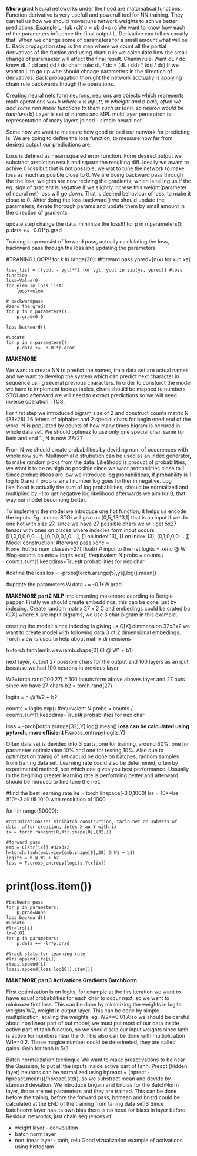 **Micro grad**
	Neural netoworks under the hood are matamatical functions. Function derivative is very usefull and powerull tool for NN training. They can tell us how we should move/tune network weights to achive better predictions. 
	Example
	L=(ab+c)*f
	e = a*b
	d=c+c
	We want to know how each of the parameters influence the final output L. Derivative can tell us excatly that. When we change some of parameters for a small amount what will be L.
	Back propagation step is the step where we count all the partial derivatives of the fuction and using chani rule we calcculate how the small change of paramaeter will affect the final result. Chanin rule:
	Want dL / dc
    know dL / dd and dd / dc
    chain rule: dL / dc = (dL / dd) * (dd / dc)
If we want to L to go up whe should chnage parameters in the direction of derivatives.
Back propagation thorught the network acctually is applying chain rule backwards though the operations.

Creating neural nets form neurons, neurons are objects which represents math operations w*x+b where x is inputt, w wheight and b bais, often we add some non linear functions to them such as tanh, so neuron would be tanh(w*x+b)
Layer is set of nurons and MPL multi layer perceptron is representation of many layers joined - simple neural net.

Some how we want to messure how good or bad our network for predicting is. We are going to define the loss function, to messure how far from desired output our predicitions are.

Loss is defined as mean squared error function. Form desired output we substract prediction result and square the resulting diff. Ideally we awant to achive 0 loss but that is not possible, we wat to tune the network to make loss as much as posible close to 0.
We are doing backward pass through the the loss, weights are now reciving the gradients, which is telling us if the eg.  sign of gradient is negative if we slightly increse this weight(parameter of neural net) loss will go down. That is desired behaviour of loss, to make it close to 0.
Ahter doing the loss.backward() we should update the parameters, iterate thorough params and update them by small amount in the direction of gradients.

update step change the data, minimize the loss!!!
for p in n.parameters():
    p.data += -0.01*p.grad

Training loop consist of forward pass, actually calclulating the loss, backward pass through the loss and updating the parameters

#TRANING LOOP!!
for k in range(20):
    #forward pass
    ypred=[n(x) for x in xs]
    
    loss_list = [(yout - ygt)**2 for ygt, yout in zip(ys, ypred)] #loss function
    loss=Value(0)
    for elem in loss_list:
        loss+=elem
        
    # backwardpass
    #zero the grads
    for p in n.parameters():
        p.grad=0.0
    
    loss.backward()
    
    #update 
    for p in n.parameters():
        p.data += -0.01*p.grad


**MAKEMORE**

We want to create NN to predict the names, train data set are actual names and we want to develop the system which can predict next character in sequence using several previous characters.
In order to consturct the model we have to implement lookup tables, chars should be mapped to numbers STOI and afterward we will need to extract predictions so we will need inverse operation, ITOS.

For first step we introduced bigram size of 2 and construct counts matrix N (28x28) 26 letters of alphabet and 2 special chars for begin ened end of the word. N is populated by counts of how many times bigram is occured in whole data set.
We should optimez to use only one special char, same for bein and end '.', N is now 27x27

From N we should create probabilities by deviding num of occurences with whole row sum. Multinomial distrubution can be used as an index generator, to make random picks from the data.
Likelihood is product of probabilities, we want it to be as high as possible since we want probabilities close to 1. Since probabilitieas are low we introduce log probabilitieas, if probability is 1 log is 0 and if prob is small number log goes further in negative.
Log likelihood is actually the sum of log probabilities, should be normalized and multiplied by -1 to get negative log likelihood  afterwards we aim for 0, that way our model becomong better.

To implement the model we introduce one hot function, it helps us encode the inputs.
Eg.   .emma STOi will give us [0,5,,13,13,1] that is an input
if we do one hot with size 27, since we have 27 possible chars we will get 5x27 tensor with ones on places where indecies form input occurs
[[1,0,0,0,0,0,...],
 [0,0,0,0,1,0....],
 [1 on index 13],
 [1 on index 13],
 [0,1,0,0,0.....]]
Model construction:
#forward pass
xenc = F.one_hot(xs,num_classes=27).float() # input to the net
logits = xenc @ W #log-counts
counts = logits.exp() #equivalent N
probs = counts / counts.sum(1,keepdims=True)# probabilities for nex char

#define the loss
los = -probs[torch.arange(5),ys].log().mean()  

#update the parameters
W.data += -0.1*W.grad


**MAKEMORE part2 MLP**
Implementing makemore acording to Bengio papper. Firstly we should create embeddings, this can be done just by indexing. Create random matrix 27 x 2 C and embedings could be crated bu C[X] where X are input bigrams, we use 3 char bigram in this example.

creating the model:
since indexing is giving us C[X] dimmension 32x3x2 we want to create model with following data
3 of 2 dimensional embedings. Torch.view is used to help about matrix dimensions

h=torch.tanh(emb.view(emb.shape[0],6) @ W1 + b1)

next layer, output 
27 possible chars for the output and 100 layers as an iput because we had 100 neurons in previous layer

W2=torch.rand(100,27) # 100 inputs form above aboves layer and 27 outs since we have 27 chars
b2 = torch.rand(27)

logits = h @ W2 + b2

counts = logits.exp() #equivalent N
probs = counts / counts.sum(1,keepdims=True)# probabilities for nex char

loss = -prob[torch.arange(32),Y].log().mean()
**loss can be calculated using pytorch, more efficient**
F.cross_entropy(logits,Y)	


Often data set is devided into 3 parts, one for training, around 80%, one for parameter optimization 10% and one for testing 10%. Also due to optimization trainig of net caould be done on batches, radnom samples from traning data set. Learning rate could also be determined, often by experimental method, see which one gives you best performance. Ussually in the begining greater learning rate is performing better and afterward should be reduced to fine tune the net.

#find the best learning rate
lre = torch.linspace(-3,0,1000)
lrs  = 10**lre #10^-3 all till 10^0 with resolution of 1000


for i in range(50000):
    
    #optimization!!!! minibatch construction, tarin net on subsets of data, after creation, intex X an Y with ix
    ix = torch.randint(0,Xtr.shape[0],(32,))
    
    #forward pass
    emb = C[Xtr[ix]] #32x3x2
    h=torch.tanh(emb.view(emb.shape[0],30) @ W1 + b1)
    logits = h @ W2 + b2
    loss = F.cross_entropy(logits,Ytr[ix])
   # print(loss.item())
    #backward pass
    for p in parameters:
        p.grad=None
    loss.backward()
    #update
    #lr=lrs[i]
    lr=0.01
    for p in parameters:
        p.data += -lr*p.grad
        
    #track stats for learning rate
    #lri.append(lre[i])
    stepi.append(i)
    lossi.append(loss.log10().item())


**MAKEMORE part3 Activations Gradients BatchNorm**

First optimization is on logits, for example at the firs iteration we want to hawe equal probabilities for each char to occur next, so we want to minimaze first loss. This can be done by minimizing the weights in logits weights W2, weight in output layer. This can be done by simple multiplication, scaling the weights. eg. W2*=0.01
Also we should be careful about non linear part of out model, we must put most of our data inside active part of tanh function, so we should scle our input weights since tanh is active for numbers near the 0. This also can be done with multiplication W1*=0.2. Those magice number could be deterineted, they are called gains. Gain for tanh is 5/3

Batch normalization techinque
We want to make preactivations to be near the Gaussian, to put all the inputs inside active part of tanh. Preact (hidden layer) neurons can be normalized using hpreact = (hprect - hpreact.mean())/hpreact.std(), so we substract mean and devide by standard deviation. We introduce bngain and bnbias for the BatchNorm layer, those are net parameters and they are trained. This can be done before the trainig, before the forward pass, bnmean and bnstd could be calculated at the END of the training from taning data set!S Since batchnorm layer has its own bias there is no need for biass in layer before.
Residual networks, just chain sequences of
- weight layer - convolution
- batch norm layer
- non linear layer - tanh, relu
Good vizualization example of activations using histogram